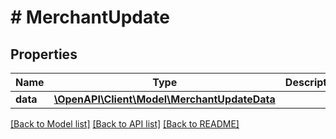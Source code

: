 # # MerchantUpdate

## Properties

Name | Type | Description | Notes
------------ | ------------- | ------------- | -------------
**data** | [**\OpenAPI\Client\Model\MerchantUpdateData**](MerchantUpdateData.md) |  |

[[Back to Model list]](../../README.md#models) [[Back to API list]](../../README.md#endpoints) [[Back to README]](../../README.md)
